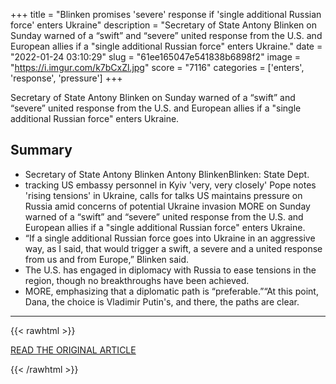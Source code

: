 +++
title = "Blinken promises 'severe' response if 'single additional Russian force' enters Ukraine"
description = "Secretary of State Antony Blinken on Sunday warned of a “swift” and “severe” united response from the U.S. and European allies if a \"single additional Russian force\" enters Ukraine."
date = "2022-01-24 03:10:29"
slug = "61ee165047e541838b6898f2"
image = "https://i.imgur.com/k7bCxZl.jpg"
score = "7116"
categories = ['enters', 'response', 'pressure']
+++

Secretary of State Antony Blinken on Sunday warned of a “swift” and “severe” united response from the U.S. and European allies if a \"single additional Russian force\" enters Ukraine.

## Summary

- Secretary of State Antony Blinken Antony BlinkenBlinken: State Dept.
- tracking US embassy personnel in Kyiv 'very, very closely' Pope notes 'rising tensions' in Ukraine, calls for talks US maintains pressure on Russia amid concerns of potential Ukraine invasion MORE on Sunday warned of a “swift” and “severe” united response from the U.S. and European allies if a "single additional Russian force" enters Ukraine.
- “If a single additional Russian force goes into Ukraine in an aggressive way, as I said, that would trigger a swift, a severe and a united response from us and from Europe,” Blinken said.
- The U.S. has engaged in diplomacy with Russia to ease tensions in the region, though no breakthroughs have been achieved.
- MORE, emphasizing that a diplomatic path is “preferable.”“At this point, Dana, the choice is Vladimir Putin's, and there, the paths are clear.

---

{{< rawhtml >}}
  <p class="article-category">
    <a target="_blank" href="https://thehill.com/homenews/sunday-talk-shows/590952-blinken-promises-swift-and-severe-response-if-single-russian-force">READ THE ORIGINAL ARTICLE</a>
  </p>
{{< /rawhtml >}}
